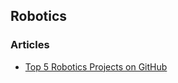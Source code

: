 ## Robotics


### Articles
- [Top 5 Robotics Projects on GitHub](http://www.penvon.com/b/robotics-projects-github-cm596)



